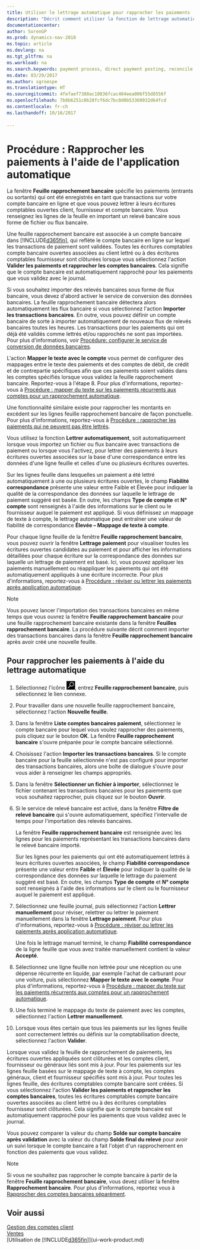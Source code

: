 ```yaml
---
title: Utiliser le lettrage automatique pour rapprocher les paiements
description: "Décrit comment utiliser la fonction de lettrage automatique pour lettrer les paiements ou les règlements dans leurs écritures ouvertes connexes, et rapprocher les paiements."
documentationcenter: 
author: SorenGP
ms.prod: dynamics-nav-2018
ms.topic: article
ms.devlang: na
ms.tgt_pltfrm: na
ms.workload: na
ms.search.keywords: payment process, direct payment posting, reconcile payment, expenses, cash receipts
ms.date: 03/29/2017
ms.author: sgroespe
ms.translationtype: HT
ms.sourcegitcommit: 4fefaef7380ac10836fcac404eea006f55d8556f
ms.openlocfilehash: 7b8b6251c0b28fcf6dc7bc0d0b53360932d64fcd
ms.contentlocale: fr-ch
ms.lasthandoff: 10/16/2017

---
```

# <a name="how-to-reconcile-payments-using-automatic-application"></a>Procédure : Rapprocher les paiements à l'aide de l'application automatique
La fenêtre **Feuille rapprochement bancaire** spécifie les paiements (entrants ou sortants) qui ont été enregistrés en tant que transactions sur votre compte bancaire en ligne et que vous pouvez lettrer à leurs écritures comptables ouvertes client, fournisseur et compte bancaire. Vous renseignez les lignes de la feuille en important un relevé bancaire sous forme de fichier ou flux bancaire.

Une feuille rapprochement bancaire est associée à un compte bancaire dans [!INCLUDE[d365fin](includes/d365fin_md.md)], qui reflète le compte bancaire en ligne sur lequel les transactions de paiement sont validées. Toutes les écritures comptables compte bancaire ouvertes associées au client lettré ou à des écritures comptables fournisseur sont clôturées lorsque vous sélectionnez l'action **Valider les paiements et rapprocher les comptes bancaires**. Cela signifie que le compte bancaire est automatiquement rapproché pour les paiements que vous validez avec le journal.

Si vous souhaitez importer des relevés bancaires sous forme de flux bancaire, vous devez d'abord activer le service de conversion des données bancaires. La feuille rapprochement bancaire détectera alors automatiquement les flux bancaire si vous sélectionnez l'action **Importer les transactions bancaires**. En outre, vous pouvez définir un compte bancaire de sorte à importer automatiquement de nouveaux flux de relevés bancaires toutes les heures. Les transactions pour les paiements qui ont déjà été validés comme lettrés et/ou rapprochés ne sont pas importées. Pour plus d'informations, voir [Procédure: configurer le service de conversion de données bancaires](bank-how-setup-bank-data-conversion-service.md).

L'action **Mapper le texte avec le compte** vous permet de configurer des mappages entre le texte des paiements et des comptes de débit, de crédit et de contrepartie spécifiques afin que ces paiements soient validés dans les comptes spécifiés lorsque vous validez la feuille rapprochement bancaire. Reportez-vous à l'étape 8. Pour plus d'informations, reportez-vous à [Procédure : mapper du texte sur les paiements récurrents aux comptes pour un rapprochement automatique](receivables-how-map-text-recurring-payments-accounts-auto-reconcilliation.md).

Une fonctionnalité similaire existe pour rapprocher les montants en excédent sur les lignes feuille rapprochement bancaire de façon ponctuelle. Pour plus d'informations, reportez-vous à [Procédure : rapprocher les paiements qui ne peuvent pas être lettrés](receivables-how-reconcile-payments-cannot-apply-auto.md).

Vous utilisez la fonction **Lettrer automatiquement**, soit automatiquement lorsque vous importez un fichier ou flux bancaire avec transactions de paiement ou lorsque vous l'activez, pour lettrer des paiements à leurs écritures ouvertes associées sur la base d'une correspondance entre les données d'une ligne feuille et celles d'une ou plusieurs écritures ouvertes.

Sur les lignes feuille dans lesquelles un paiement a été lettré automatiquement à une ou plusieurs écritures ouvertes, le champ **Fiabilité correspondance** présente une valeur entre Faible et Élevée pour indiquer la qualité de la correspondance des données sur laquelle le lettrage de paiement suggéré est basée. En outre, les champs **Type de compte** et **N° compte** sont renseignés à l'aide des informations sur le client ou le fournisseur auquel le paiement est appliqué. Si vous définissez un mappage de texte à compte, le lettrage automatique peut entraîner une valeur de fiabilité de correspondance **Élevée – Mappage de texte à compte**.

Pour chaque ligne feuille de la fenêtre **Feuille rapprochement bancaire**, vous pouvez ouvrir la fenêtre **Lettrage paiement** pour visualiser toutes les écritures ouvertes candidates au paiement et pour afficher les informations détaillées pour chaque écriture sur la correspondance des données sur laquelle un lettrage de paiement est basé. Ici, vous pouvez appliquer les paiements manuellement ou réappliquer les paiements qui ont été automatiquement appliqués à une écriture incorrecte. Pour plus d'informations, reportez-vous à [Procédure : réviser ou lettrer les paiements après application automatique](receivables-how-review-apply-payments-auto-application.md).

> [!NOTE]  
>   Vous pouvez lancer l'importation des transactions bancaires en même temps que vous ouvrez la fenêtre **Feuille rapprochement bancaire** pour une feuille rapprochement bancaire existante dans la fenêtre **Feuilles rapprochement bancaire**. La procédure suivante décrit comment importer des transactions bancaires dans la fenêtre **Feuille rapprochement bancaire** après avoir créé une nouvelle feuille.

## <a name="to-reconcile-payments-using-automatic-application"></a>Pour rapprocher les paiements à l'aide du lettrage automatique
1. Sélectionnez l'icône ![Page ou état pour la recherche](media/ui-search/search_small.png "Page ou état pour la recherche"), entrez **Feuille rapprochement bancaire**, puis sélectionnez le lien connexe.
2. Pour travailler dans une nouvelle feuille rapprochement bancaire, sélectionnez l'action **Nouvelle feuille**.
3. Dans la fenêtre **Liste comptes bancaires paiement**, sélectionnez le compte bancaire pour lequel vous voulez rapprocher des paiements, puis cliquez sur le bouton **OK**.
   La fenêtre **Feuille rapprochement bancaire** s'ouvre préparée pour le compte bancaire sélectionné.
4. Choisissez l'action **Importer les transactions bancaires**.
   Si le compte bancaire pour la feuille sélectionnée n'est pas configuré pour importer des transactions bancaires, alors une boîte de dialogue s'ouvre pour vous aider à renseigner les champs appropriés.
5. Dans la fenêtre **Sélectionner un fichier à importer**, sélectionnez le fichier contenant les transactions bancaires pour les paiements que vous souhaitez rapprocher, puis cliquez sur le bouton **Ouvrir**.  
6. Si le service de relevé bancaire est activé, dans la fenêtre **Filtre de relevé bancaire** qui s'ouvre automatiquement, spécifiez l'intervalle de temps pour l'importation des relevés bancaires.

    La fenêtre **Feuille rapprochement bancaire** est renseignée avec les lignes pour les paiements représentant les transactions bancaires dans le relevé bancaire importé.

    Sur les lignes pour les paiements qui ont été automatiquement lettrés à leurs écritures ouvertes associées, le champ **Fiabilité correspondance** présente une valeur entre **Faible** et **Élevée** pour indiquer la qualité de la correspondance des données sur laquelle le lettrage du paiement suggéré est basé. En outre, les champs **Type de compte** et **N° compte** sont renseignés à l'aide des informations sur le client ou le fournisseur auquel le paiement est appliqué.
7. Sélectionnez une feuille journal, puis sélectionnez l'action **Lettrer manuellement** pour réviser, relettrer ou lettrer le paiement manuellement dans la fenêtre **Lettrage paiement**. Pour plus d'informations, reportez-vous à [Procédure : réviser ou lettrer les paiements après application automatique](receivables-how-review-apply-payments-auto-application.md).

    Une fois le lettrage manuel terminé, le champ **Fiabilité correspondance** de la ligne feuille que vous avez traitée manuellement contient la valeur **Accepté**.
8. Sélectionnez une ligne feuille non lettrée pour une réception ou une dépense récurrente en liquide, par exemple l'achat de carburant pour une voiture, puis sélectionnez **Mapper le texte avec le compte**. Pour plus d'informations, reportez-vous à [Procédure : mapper du texte sur les paiements récurrents aux comptes pour un rapprochement automatique](receivables-how-map-text-recurring-payments-accounts-auto-reconcilliation.md).
9. Une fois terminé le mappage du texte de paiement avec les comptes, sélectionnez l'action **Lettrer manuellement**.
10. Lorsque vous êtes certain que tous les paiements sur les lignes feuille sont correctement lettrés ou définis sur la comptabilisation directe, sélectionnez l'action **Valider**.

Lorsque vous validez la feuille de rapprochement de paiements, les écritures ouvertes appliquées sont clôturées et les comptes client, fournisseur ou généraux liés sont mis à jour. Pour les paiements sur les lignes feuille basées sur le mappage de texte à compte, les comptes généraux, client et fournisseur spécifiés sont mis à jour. Pour toutes les lignes feuille, des écritures comptables compte bancaire sont créées. Si vous sélectionnez l'action **Valider les paiements et rapprocher les comptes bancaires**, toutes les écritures comptables compte bancaire ouvertes associées au client lettré ou à des écritures comptables fournisseur sont clôturées. Cela signifie que le compte bancaire est automatiquement rapproché pour les paiements que vous validez avec le journal.

Vous pouvez comparer la valeur du champ **Solde sur compte bancaire après validation** avec la valeur du champ **Solde final du relevé** pour avoir un suivi lorsque le compte bancaire a fait l'objet d'un rapprochement en fonction des paiements que vous validez.

> [!NOTE]  
>   Si vous ne souhaitez pas rapprocher le compte bancaire à partir de la fenêtre **Feuille rapprochement bancaire**, vous devez utiliser la fenêtre **Rapprochement bancaire**. Pour plus d'informations, reportez vous à [Rapprocher des comptes bancaires séparément](bank-how-reconcile-bank-accounts-separately.md).

## <a name="see-also"></a>Voir aussi
[Gestion des comptes client](receivables-manage-receivables.md)  
[Ventes](sales-manage-sales.md)  
[Utilisation de [!INCLUDE[d365fin](includes/d365fin_md.md)]](ui-work-product.md)

